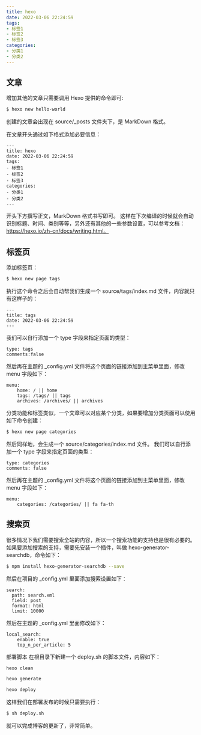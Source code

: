 ```yaml
---
title: hexo
date: 2022-03-06 22:24:59
tags:
- 标签1
- 标签2
- 标签3
categories:
- 分类1
- 分类2
---
```


## 文章
增加其他的文章只需要调用 Hexo 提供的命令即可:
```bash
$ hexo new hello-world
```
创建的文章会出现在 source/_posts 文件夹下，是 MarkDown 格式。

在文章开头通过如下格式添加必要信息：
```
---
title: hexo
date: 2022-03-06 22:24:59
tags:
- 标签1
- 标签2
- 标签3
categories:
- 分类1
- 分类2
---
```
开头下方撰写正文，MarkDown 格式书写即可。
这样在下次编译的时候就会自动识别标题、时间、类别等等，另外还有其他的一些参数设置，可以参考文档：https://hexo.io/zh-cn/docs/writing.html。

## 标签页
添加标签页：

```bash
$ hexo new page tags
```
执行这个命令之后会自动帮我们生成一个 source/tags/index.md 文件，内容就只有这样子的：

```
---
title: tags
date: 2022-03-06 22:24:59
---
```
我们可以自行添加一个 type 字段来指定页面的类型：

```
type: tags
comments:false 
```
然后再在主题的 _config.yml 文件将这个页面的链接添加到主菜单里面，修改 menu 字段如下：

```
menu:
    home: / || home
    tags: /tags/ || tags
    archives: /archives/ || archives
```
分类功能和标签类似，一个文章可以对应某个分类，如果要增加分类页面可以使用如下命令创建：

```bash
$ hexo new page categories
```
然后同样地，会生成一个 source/categories/index.md 文件。
我们可以自行添加一个 type 字段来指定页面的类型：

```
type: categories
comments: false
```
然后再在主题的 _config.yml 文件将这个页面的链接添加到主菜单里面，修改 menu 字段如下：
```
menu:
    categories: /categories/ || fa fa-th
```
## 搜索页
很多情况下我们需要搜索全站的内容，所以一个搜索功能的支持也是很有必要的。
如果要添加搜索的支持，需要先安装一个插件，叫做 hexo-generator-searchdb，命令如下：

```bash
$ npm install hexo-generator-searchdb --save
```
然后在项目的 _config.yml 里面添加搜索设置如下：

```
search:
  path: search.xml
  field: post
  format: html
  limit: 10000
```
然后在主题的 _config.yml 里面修改如下：
```
local_search:
    enable: true
    top_n_per_article: 5
```
部署脚本
在根目录下新建一个 deploy.sh 的脚本文件，内容如下：
```bash
hexo clean

hexo generate

hexo deploy
```
这样我们在部署发布的时候只需要执行：
```bash
$ sh deploy.sh
```
就可以完成博客的更新了，非常简单。

